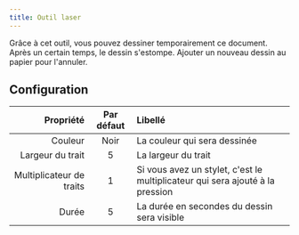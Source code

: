 ```yaml
---
title: Outil laser
---
```


Grâce à cet outil, vous pouvez dessiner temporairement ce document. Après un certain temps, le dessin s'estompe. Ajouter un nouveau dessin au papier pour l'annuler.

## Configuration

|                Propriété | Par défaut | Libellé                                                                       |
| -----------------------: | :--------: | :---------------------------------------------------------------------------- |
|                  Couleur |    Noir    | La couleur qui sera dessinée                                                  |
|         Largeur du trait |      5     | La largeur du trait                                                           |
| Multiplicateur de traits |      1     | Si vous avez un stylet, c'est le multiplicateur qui sera ajouté à la pression |
|                    Durée |      5     | La durée en secondes du dessin sera visible                                   |
